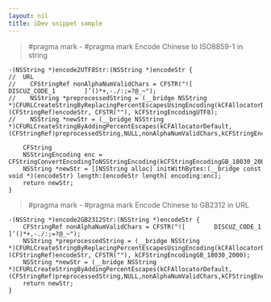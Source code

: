 ```yaml
---
layout: nil
title: iDev snippet sample
---
```



>	#pragma mark -
	#pragma mark Encode Chinese to ISO8859-1 in string

	-(NSString *)encode2UTF8Str:(NSString *)encodeStr {
	//  URL  	
	//    CFStringRef nonAlphaNumValidChars = CFSTR("![        DISCUZ_CODE_1        ]’()*+,-./:;=?@_~");  	
	//    NSString *preprocessedString = (__bridge NSString *)CFURLCreateStringByReplacingPercentEscapesUsingEncoding(kCFAllocatorDefault, (CFStringRef)encodeStr, CFSTR(""), kCFStringEncodingUTF8);  	
	//    NSString *newStr = (__bridge NSString *)CFURLCreateStringByAddingPercentEscapes(kCFAllocatorDefault,(CFStringRef)preprocessedString,NULL,nonAlphaNumValidChars,kCFStringEncodingUTF8);
    
		CFString    
    	NSStringEncoding enc = CFStringConvertEncodingToNSStringEncoding(kCFStringEncodingGB_18030_2000);
    	NSString *newStr = [[NSString alloc] initWithBytes:(__bridge const void *)(encodeStr) length:[encodeStr length] encoding:enc];
    	return newStr;
	}

>	#pragma mark -
	#pragma mark Encode Chinese to GB2312 in URL
	
	-(NSString *)encode2GB2312Str:(NSString *)encodeStr {
   		CFStringRef nonAlphaNumValidChars = CFSTR("![        DISCUZ_CODE_1        ]’()*+,-./:;=?@_~");
    	NSString *preprocessedString = (__bridge NSString *)CFURLCreateStringByReplacingPercentEscapesUsingEncoding(kCFAllocatorDefault, (CFStringRef)encodeStr, CFSTR(""), kCFStringEncodingGB_18030_2000);
    	NSString *newStr = (__bridge NSString *)CFURLCreateStringByAddingPercentEscapes(kCFAllocatorDefault,(CFStringRef)preprocessedString,NULL,nonAlphaNumValidChars,kCFStringEncodingGB_18030_2000);
    	return newStr;
	}
